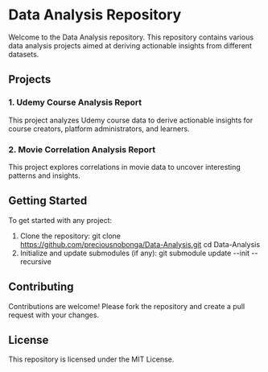 # Data Analysis Repository

Welcome to the Data Analysis repository. This repository contains various data analysis projects aimed at deriving actionable insights from different datasets.

## Projects

### 1. Udemy Course Analysis Report
This project analyzes Udemy course data to derive actionable insights for course creators, platform administrators, and learners.

### 2. Movie Correlation Analysis Report
This project explores correlations in movie data to uncover interesting patterns and insights.

## Getting Started

To get started with any project:

1. Clone the repository:
git clone https://github.com/preciousnobonga/Data-Analysis.git
cd Data-Analysis
2. Initialize and update submodules (if any):
git submodule update --init --recursive

## Contributing

Contributions are welcome! Please fork the repository and create a pull request with your changes.

## License

This repository is licensed under the MIT License.
